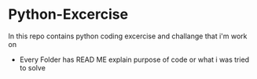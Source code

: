 # Python-Excercise
In this repo contains python coding excercise and challange that i'm work on
* Every Folder has READ ME explain purpose of code or what i was tried to solve
